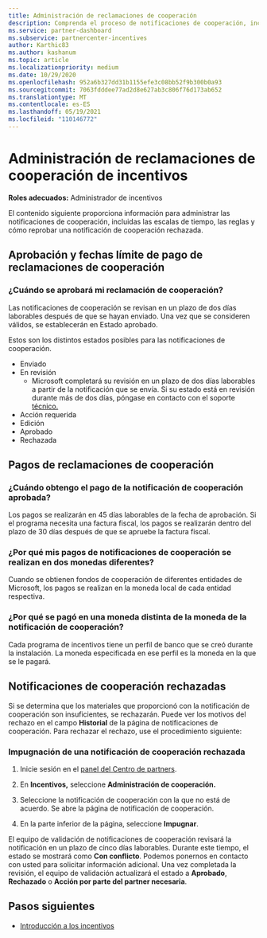 ```yaml
---
title: Administración de reclamaciones de cooperación
description: Comprenda el proceso de notificaciones de cooperación, incluidas las fechas límite, los problemas de moneda y cómo reprobar una notificación de cooperación rechazada.
ms.service: partner-dashboard
ms.subservice: partnercenter-incentives
author: Karthic83
ms.author: kashanum
ms.topic: article
ms.localizationpriority: medium
ms.date: 10/29/2020
ms.openlocfilehash: 952a6b327dd31b1155efe3c08bb52f9b300b0a93
ms.sourcegitcommit: 7063fdddee77ad2d8e627ab3c806f76d173ab652
ms.translationtype: MT
ms.contentlocale: es-ES
ms.lasthandoff: 05/19/2021
ms.locfileid: "110146772"
---
```

# <a name="manage-incentives-co-op-claims"></a>Administración de reclamaciones de cooperación de incentivos

**Roles adecuados:** Administrador de incentivos

El contenido siguiente proporciona información para administrar las notificaciones de cooperación, incluidas las escalas de tiempo, las reglas y cómo reprobar una notificación de cooperación rechazada.

## <a name="co-op-claims-approval-and-payment-deadlines"></a>Aprobación y fechas límite de pago de reclamaciones de cooperación

### <a name="when-will-my-co-op-claim-be-approved"></a>¿Cuándo se aprobará mi reclamación de cooperación?

Las notificaciones de cooperación se revisan en un plazo de dos días laborables después de que se hayan enviado. Una vez que se consideren válidos, se establecerán en Estado aprobado.  

Estos son los distintos estados posibles para las notificaciones de cooperación.

- Enviado
- En revisión
  - Microsoft completará su revisión en un plazo de dos días laborables a partir de la notificación que se envía. Si su estado está en revisión durante más de dos días, póngase en contacto con el soporte [técnico.](https://partner.microsoft.com/dashboard/support/incentives/servicerequests?category=incentives)
- Acción requerida
- Edición
- Aprobado
- Rechazada

## <a name="co-op-claim-payments"></a>Pagos de reclamaciones de cooperación

### <a name="when-will-i-get-the-payment-for-the-approved-co-op-claim"></a>¿Cuándo obtengo el pago de la notificación de cooperación aprobada?

Los pagos se realizarán en 45 días laborables de la fecha de aprobación. Si el programa necesita una factura fiscal, los pagos se realizarán dentro del plazo de 30 días después de que se apruebe la factura fiscal.

### <a name="why-are-my-co-op-claim-payments-made-in-two-different-currencies"></a>¿Por qué mis pagos de notificaciones de cooperación se realizan en dos monedas diferentes?

Cuando se obtienen fondos de cooperación de diferentes entidades de Microsoft, los pagos se realizan en la moneda local de cada entidad respectiva.  

### <a name="why-was-i-paid-in-a-currency-other-than-my-co-op-claim-currency"></a>¿Por qué se pagó en una moneda distinta de la moneda de la notificación de cooperación?

Cada programa de incentivos tiene un perfil de banco que se creó durante la instalación. La moneda especificada en ese perfil es la moneda en la que se le pagará.

## <a name="rejected-co-op-claims"></a>Notificaciones de cooperación rechazadas

Si se determina que los materiales que proporcionó con la notificación de cooperación son insuficientes, se rechazarán. Puede ver los motivos del rechazo en el campo **Historial** de la página de notificaciones de cooperación. Para rechazar el rechazo, use el procedimiento siguiente:

### <a name="dispute-a-rejected-co-op-claim"></a>Impugnación de una notificación de cooperación rechazada

1. Inicie sesión en el [panel del Centro de partners](https://partner.microsoft.com/dashboard/).

2. En **Incentivos,** seleccione **Administración de cooperación.**

3. Seleccione la notificación de cooperación con la que no está de acuerdo. Se abre la página de notificación de cooperación.

4. En la parte inferior de la página, seleccione **Impugnar**.

El equipo de validación de notificaciones de cooperación revisará la notificación en un plazo de cinco días laborables. Durante este tiempo, el estado se mostrará como **Con conflicto**. Podemos ponernos en contacto con usted para solicitar información adicional. Una vez completada la revisión, el equipo de validación actualizará el estado a **Aprobado**, **Rechazado** o **Acción por parte del partner necesaria**.

## <a name="next-steps"></a>Pasos siguientes

- [Introducción a los incentivos](incentives-get-started-intro.md)
